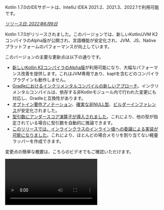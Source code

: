 [//]: # (title: Kotlin 1.7.0の新機能)

<tldr>
   <p>Kotlin 1.7.0のIDEサポートは、IntelliJ IDEA 2021.2、2021.3、2022.1で利用可能です。</p>
</tldr>

_[リリース日: 2022年6月9日](releases.md#release-details)_

Kotlin 1.7.0がリリースされました。このバージョンでは、新しいKotlin/JVM K2コンパイラのAlpha版が公開され、言語機能が安定化され、JVM、JS、Nativeプラットフォームのパフォーマンスが向上しています。

このバージョンの主要な更新点は以下の通りです。

* [新しいKotlin K2コンパイラのAlpha版](#new-kotlin-k2-compiler-for-the-jvm-in-alpha)が利用可能になり、大幅なパフォーマンス改善を提供します。これはJVM専用であり、kaptを含むどのコンパイラプラグインも動作しません。
* [Gradleにおけるインクリメンタルコンパイルの新しいアプローチ](#a-new-approach-to-incremental-compilation)。インクリメンタルコンパイルは、依存する非Kotlinモジュール内で行われた変更にも対応し、Gradleと互換性があります。
* [オプトイン要件アノテーション](#stable-opt-in-requirements)、[確実な非NULL型](#stable-definitely-non-nullable-types)、[ビルダーインファレンス](#stable-builder-inference)が安定化されました。
* [型引数にアンダースコア演算子が導入されました](#underscore-operator-for-type-arguments)。これにより、他の型が指定されている場合に型引数を自動的に推論できます。
* [このリリースでは、インラインクラスのインライン値への委譲による実装が可能になりました](#allow-implementation-by-delegation-to-an-inlined-value-of-an-inline-class)。これにより、ほとんどの場合メモリを割り当てない軽量ラッパーを作成できます。

変更点の簡単な概要は、こちらのビデオでもご確認いただけます。

<video src="https://www.youtube.com/v/54WEfLKtCGk" title="What's new in Kotlin 1.7.0"/>

## JVM向けKotlin K2コンパイラがAlpha版に

このKotlinリリースでは、新しいKotlin K2コンパイラの**Alpha**版が導入されます。新しいコンパイラは、新しい言語機能の開発を加速し、Kotlinがサポートするすべてのプラットフォームを統一し、パフォーマンスの向上をもたらし、コンパイラ拡張のためのAPIを提供することを目指しています。

新しいコンパイラとその利点について、すでに詳細な説明を公開しています。

* [The Road to the New Kotlin Compiler](https://www.youtube.com/watch?v=iTdJJq_LyoY)
* [K2 Compiler: a Top-Down View](https://www.youtube.com/watch?v=db19VFLZqJM)

新しいK2コンパイラのAlpha版では、パフォーマンスの向上に主に焦点を当てており、JVMプロジェクトでのみ動作することに注意してください。Kotlin/JS、Kotlin/Native、その他のマルチプラットフォームプロジェクトはサポートしておらず、[kapt](kapt.md)を含むどのコンパイラプラグインも動作しません。

弊社のベンチマークでは、内部プロジェクトで優れた結果が示されています。

| プロジェクト | 現在のKotlinコンパイラのパフォーマンス | 新しいK2 Kotlinコンパイラのパフォーマンス | パフォーマンス向上率 |
|---------------|-------------------------------------|------------------------------------|-------------------|
| Kotlin        | 2.2 KLOC/s                          | 4.8 KLOC/s                         | ~ x2.2            |
| YouTrack      | 1.8 KLOC/s                          | 4.2 KLOC/s                         | ~ x2.3            |
| IntelliJ IDEA | 1.8 KLOC/s                          | 3.9 KLOC/s                         | ~ x2.2            |
| Space         | 1.2 KLOC/s                          | 2.8 KLOC/s                         | ~ x2.3            |

> KLOC/sのパフォーマンス数値は、コンパイラが1秒あたりに処理するコードの千行数を表します。
>
> {style="tip"}

ご自身のJVMプロジェクトでパフォーマンス向上を確認し、古いコンパイラの結果と比較することができます。Kotlin K2コンパイラを有効にするには、以下のコンパイラオプションを使用します。

```bash
-Xuse-k2
```

また、K2コンパイラには[多数のバグ修正](https://youtrack.jetbrains.com/issues/KT?q=tag:%20FIR-preview-qa%20%23Resolved)が含まれています。このリストに含まれる**State: Open**の問題も、実際にはK2で修正済みであることに注意してください。

今後のKotlinリリースでは、K2コンパイラの安定性が向上し、より多くの機能が提供される予定です。ご期待ください！

Kotlin K2コンパイラでパフォーマンスに関する問題が発生した場合は、[課題トラッカーに報告](https://kotl.in/issue)してください。

## 言語

Kotlin 1.7.0では、委譲による実装のサポートと、型引数用の新しいアンダースコア演算子が導入されます。また、以前のリリースでプレビューとして導入されたいくつかの言語機能が安定化されました。

* [インラインクラスのインライン値への委譲による実装](#allow-implementation-by-deegation-to-an-inlined-value-of-an-inline-class)
* [型引数用のアンダースコア演算子](#underscore-operator-for-type-arguments)
* [安定版のビルダーインファレンス](#stable-builder-inference)
* [安定版のオプトイン要件](#stable-opt-in-requirements)
* [安定版の確実な非NULL型](#stable-definitely-non-nullable-types)

### インラインクラスのインライン値への委譲による実装を許可

値またはクラスインスタンスの軽量ラッパーを作成したい場合、すべてのインターフェースメソッドを手作業で実装する必要があります。委譲による実装はこの問題を解決しますが、1.7.0より前のバージョンではインラインクラスで動作しませんでした。この制限が解除され、ほとんどの場合メモリを割り当てない軽量ラッパーを作成できるようになりました。

```kotlin
interface Bar {
    fun foo() = "foo"
}

@JvmInline
value class BarWrapper(val bar: Bar): Bar by bar

fun main() {
    val bw = BarWrapper(object: Bar {})
    println(bw.foo())
}
```

### 型引数用のアンダースコア演算子

Kotlin 1.7.0では、型引数用のアンダースコア演算子`_`が導入されました。これにより、他の型が指定されている場合に型引数を自動的に推論できます。

```kotlin
abstract class SomeClass<T> {
    abstract fun execute(): T
}

class SomeImplementation : SomeClass<String>() {
    override fun execute(): String = "Test"
}

class OtherImplementation : SomeClass<Int>() {
    override fun execute(): Int = 42
}

object Runner {
    inline fun <reified S: SomeClass<T>, T> run(): T {
        return S::class.java.getDeclaredConstructor().newInstance().execute()
    }
}

fun main() {
    // T is inferred as String because SomeImplementation derives from SomeClass<String>
    val s = Runner.run<SomeImplementation, _>()
    assert(s == "Test")

    // T is inferred as Int because OtherImplementation derives from SomeClass<Int>
    val n = Runner.run<OtherImplementation, _>()
    assert(n == 42)
}
```

> アンダースコア演算子は、変数リストの任意の場所で使用して型引数を推論できます。
>
{style="note"}

### 安定版のビルダーインファレンス

ビルダーインファレンスは、ジェネリックなビルダー関数を呼び出す際に役立つ特殊な型推論です。これにより、コンパイラはラムダ引数内の他の呼び出しに関する型情報を使用して、呼び出しの型引数を推論するのに役立ちます。

1.7.0以降、ビルダーインファレンスは、通常の型推論が型に関する十分な情報を得られない場合に、[1.6.0で導入された](whatsnew16.md#changes-to-builder-inference)コンパイラオプション`-Xenable-builder-inference`を指定しなくても自動的に有効になります。

[カスタムジェネリックビルダーの書き方](using-builders-with-builder-inference.md)をご覧ください。

### 安定版のオプトイン要件

[オプトイン要件](opt-in-requirements.md)は[安定版](components-stability.md)となり、追加のコンパイラ設定は不要になりました。

1.7.0より前は、オプトイン機能自体が警告を避けるために引数`-opt-in=kotlin.RequiresOptIn`を必要としました。これは不要になりましたが、`-opt-in`コンパイラ引数を使用して、他のアノテーションや[モジュール](opt-in-requirements.md#opt-in-a-module)をオプトインすることは引き続き可能です。

### 安定版の確実な非NULL型

Kotlin 1.7.0では、確実な非NULL型が[安定版](components-stability.md)に昇格しました。これらは、ジェネリックなJavaクラスやインターフェースを拡張する際により良い相互運用性を提供します。

新しい構文`T & Any`を使用して、使用箇所でジェネリック型パラメータを確実な非NULLとしてマークできます。この構文形式は[交差型](https://en.wikipedia.org/wiki/Intersection_type)の表記法に由来し、現在は`&`の左側にNULL許容な上限を持つ型パラメータ、右側に非NULLな`Any`がある場合に限定されます。

```kotlin
fun <T> elvisLike(x: T, y: T & Any): T & Any = x ?: y

fun main() {
    // OK
    elvisLike<String>("", "").length
    // Error: 'null' cannot be a value of a non-null type
    elvisLike<String>("", null).length

    // OK
    elvisLike<String?>(null, "").length
    // Error: 'null' cannot be a value of a non-null type
    elvisLike<String?>(null, null).length
}
```

確実な非NULL型の詳細については、[こちらのKEEP](https://github.com/Kotlin/KEEP/blob/master/proposals/definitely-non-nullable-types.md)をご覧ください。

## Kotlin/JVM

このリリースでは、Kotlin/JVMコンパイラのパフォーマンスが向上し、新しいコンパイラオプションが導入されます。さらに、関数型インターフェースコンストラクタへの呼び出し可能な参照が安定版になりました。なお、1.7.0以降、Kotlin/JVMコンパイルのデフォルトターゲットバージョンは`1.8`です。

* [コンパイラのパフォーマンス最適化](#compiler-performance-optimizations)
* [新しいコンパイラオプション`-Xjdk-release`](#new-compiler-option-xjdk-release)
* [関数型インターフェースコンストラクタへの安定版呼び出し可能な参照](#stable-callable-references-to-functional-interface-constructors)
* [JVMターゲットバージョン1.6の削除](#removed-jvm-target-version-1-6)

### コンパイラのパフォーマンス最適化

Kotlin 1.7.0では、Kotlin/JVMコンパイラのパフォーマンスが向上します。弊社のベンチマークによると、コンパイル時間はKotlin 1.6.0と比較して[平均10%削減されました](https://youtrack.jetbrains.com/issue/KT-48233/Switching-to-JVM-IR-backend-increases-compilation-time-by-more-t#focus=Comments-27-6114542.0-0)。例えば、[`kotlinx.html`を使用するプロジェクト](https://youtrack.jetbrains.com/issue/KT-51416/Compilation-of-kotlinx-html-DSL-should-still-be-faster)など、インライン関数の使用が多いプロジェクトでは、バイトコードの後処理の改善によりコンパイルが高速化されます。

### 新しいコンパイラオプション: -Xjdk-release

Kotlin 1.7.0では、新しいコンパイラオプション`-Xjdk-release`が導入されます。このオプションは、[javacのコマンドライン`--release`オプション](http://openjdk.java.net/jeps/247)に似ています。`-Xjdk-release`オプションは、ターゲットとなるバイトコードのバージョンを制御し、クラスパス内のJDKのAPIを指定されたJavaバージョンに制限します。例えば、`kotlinc -Xjdk-release=1.8`は、依存関係にあるJDKがバージョン9以上であっても`java.lang.Module`の参照を許可しません。

> このオプションは、[各JDKディストリビューションに対して効果があることを保証するものではありません](https://youtrack.jetbrains.com/issue/KT-29974)。
>
{style="note"}

[こちらのYouTrackチケット](https://youtrack.jetbrains.com/issue/KT-29974/Add-a-compiler-option-Xjdk-release-similar-to-javac-s-release-to)でフィードバックをお寄せください。

### 関数型インターフェースコンストラクタへの安定版呼び出し可能な参照

関数型インターフェースコンストラクタへの[呼び出し可能な参照](reflection.md#callable-references)が[安定版](components-stability.md)になりました。呼び出し可能な参照を使用して、コンストラクタ関数を持つインターフェースから関数型インターフェースへの[移行方法](fun-interfaces.md#migration-from-an-interface-with-constructor-function-to-a-functional-interface)を学びましょう。

見つけた問題は[YouTrack](https://youtrack.jetbrains.com/newissue?project=kt)に報告してください。

### JVMターゲットバージョン1.6の削除

Kotlin/JVMコンパイルのデフォルトターゲットバージョンは`1.8`です。`1.6`ターゲットは削除されました。

JVMターゲット1.8以降に移行してください。JVMターゲットバージョンの更新方法については、以下をご覧ください。

* [Gradle](gradle-compiler-options.md#attributes-specific-to-jvm)
* [Maven](maven.md#attributes-specific-to-jvm)
* [The command-line compiler](compiler-reference.md#jvm-target-version)

## Kotlin/Native

Kotlin 1.7.0には、Objective-CおよびSwiftの相互運用性に関する変更が含まれ、以前のリリースで導入された機能が安定化されています。また、新しいメモリマネージャーのパフォーマンス向上とともに、その他の更新も含まれています。

* [新しいメモリマネージャーのパフォーマンス向上](#performance-improvements-for-the-new-memory-manager)
* [JVMおよびJS IRバックエンドとの統合されたコンパイラプラグインABI](#unified-compiler-plugin-abi-with-jvm-and-js-ir-backends)
* [スタンドアロンAndroid実行可能ファイルへの対応](#support-for-standalone-android-executables)
* [Swiftのasync/awaitとの相互運用: `KotlinUnit`ではなく`Void`を返す](#interop-with-swift-async-await-returning-void-instead-of-kotlinunit)
* [Objective-Cブリッジを介した未宣言例外の禁止](#prohibited-undeclared-exceptions-through-objective-c-bridges)
* [CocoaPods連携の改善](#improved-cocoapods-integration)
* [Kotlin/NativeコンパイラのダウンロードURLの上書き](#overriding-the-kotlin-native-compiler-download-url)

### 新しいメモリマネージャーのパフォーマンス向上

> 新しいKotlin/Nativeメモリマネージャーは[Alpha版](components-stability.md)です。将来的に互換性のない変更が行われる可能性があり、手動での移行が必要になる場合があります。[YouTrack](https://youtrack.jetbrains.com/issue/KT-48525)でフィードバックをいただければ幸いです。
>
{style="note"}

新しいメモリマネージャーはまだAlpha版ですが、[安定版](components-stability.md)になる途中です。このリリースでは、特にガベージコレクション（GC）において、新しいメモリマネージャーのパフォーマンスが大幅に向上します。具体的には、[1.6.20で導入された](whatsnew1620.md)スイープフェーズの並行実装がデフォルトで有効になりました。これにより、アプリケーションがGCのために一時停止する時間を削減できます。新しいGCスケジューラは、特に大規模なヒープにおいて、GCの頻度を選択するのに優れています。

また、デバッグバイナリを特に最適化し、メモリマネージャーの実装コードで適切な最適化レベルとリンク時最適化が使用されるようにしました。これにより、弊社のベンチマークでデバッグバイナリの実行時間を約30%向上させることができました。

ご自身のプロジェクトで新しいメモリマネージャーを試してその動作を確認し、[YouTrack](https://youtrack.jetbrains.com/issue/KT-48525)でフィードバックをお寄せください。

### JVMおよびJS IRバックエンドとの統合されたコンパイラプラグインABI

Kotlin 1.7.0以降、Kotlin Multiplatform Gradleプラグインは、デフォルトでKotlin/Native用の埋め込み可能なコンパイラjarを使用します。この[機能は1.6.0で実験的として発表されました](whatsnew16.md#unified-compiler-plugin-abi-with-jvm-and-js-ir-backends)が、今回安定版となり利用可能になりました。

この改善は、コンパイラプラグインの開発体験を向上させるため、ライブラリ作者にとって非常に便利です。このリリース以前は、Kotlin/Native用に個別のアーティファクトを提供する必要がありましたが、今ではNativeと他のサポートされているプラットフォームで同じコンパイラプラグインアーティファクトを使用できます。

> この機能により、プラグイン開発者は既存のプラグインに対して移行手順を踏む必要がある場合があります。
>
> この[YouTrackの課題](https://youtrack.jetbrains.com/issue/KT-48595)で、更新に備えてプラグインを準備する方法を学びましょう。
>
{style="warning"}

### スタンドアロンAndroid実行可能ファイルへの対応

Kotlin 1.7.0では、Android Nativeターゲット用の標準実行可能ファイルを生成するための完全なサポートが提供されます。[1.6.20で導入され](whatsnew1620.md#support-for-standalone-android-executables)、現在デフォルトで有効になっています。

Kotlin/Nativeが共有ライブラリを生成していた以前の動作に戻したい場合は、以下の設定を使用してください。

```kotlin
binaryOptions["androidProgramType"] = "nativeActivity"
```

### Swiftのasync/awaitとの相互運用: `KotlinUnit`ではなく`Void`を返す

Kotlinの`suspend`関数は、Swiftで`KotlinUnit`ではなく`Void`型を返すようになりました。これは、Swiftの`async`/`await`との相互運用性が改善された結果です。この機能は[1.6.20で導入され](whatsnew1620.md#interop-with-swift-async-await-returning-void-instead-of-kotlinunit)、このリリースではデフォルトでこの動作が有効になっています。

これらの関数で適切な型を返すために、もはや`kotlin.native.binary.unitSuspendFunctionObjCExport=proper`プロパティを使用する必要はありません。

### Objective-Cブリッジを介した未宣言例外の禁止

Swift/Objective-CコードからKotlinコードを呼び出す場合（またはその逆の場合）で、このコードが例外をスローするときは、適切な変換（例えば`@Throws`アノテーションを使用）で言語間の例外転送を特に許可しない限り、例外が発生したコードで処理されるべきです。

以前は、Kotlinには意図しない動作があり、未宣言の例外が場合によってはある言語から別の言語に「漏れる」可能性がありました。Kotlin 1.7.0ではその問題が修正され、現在ではそのようなケースはプログラムの終了につながります。

したがって、例えば、Kotlinで`{ throw Exception() }`ラムダがあり、それをSwiftから呼び出す場合、Kotlin 1.7.0では例外がSwiftコードに到達するとすぐにプログラムが終了します。以前のKotlinバージョンでは、そのような例外がSwiftコードに漏れる可能性がありました。

`@Throws`アノテーションは以前と同様に動作します。

### CocoaPods連携の改善

Kotlin 1.7.0以降、プロジェクトでCocoaPodsを連携させたい場合、`cocoapods-generate`プラグインをインストールする必要はなくなりました。

以前は、CocoaPodsを使用するために、例えばKotlin Multiplatform Mobileプロジェクトで[iOSの依存関係](https://www.jetbrains.com/help/kotlin-multiplatform-dev/multiplatform-ios-dependencies.html#with-cocoapods)を処理するために、CocoaPods依存関係マネージャーと`cocoapods-generate`プラグインの両方をインストールする必要がありました。

CocoaPodsの連携設定が簡単になり、Ruby 3以降で`cocoapods-generate`がインストールできない問題を解決しました。Apple M1でより良く動作する最新のRubyバージョンもサポートされています。

[CocoaPodsの初期連携](https://www.jetbrains.com/help/kotlin-multiplatform-dev/multiplatform-cocoapods-overview.html#set-up-an-environment-to-work-with-cocoapods)の方法をご覧ください。

### Kotlin/NativeコンパイラのダウンロードURLの上書き

Kotlin 1.7.0以降、Kotlin/NativeコンパイラのダウンロードURLをカスタマイズできるようになりました。これは、CIで外部リンクが禁止されている場合に役立ちます。

デフォルトのベースURL`https://download.jetbrains.com/kotlin/native/builds`を上書きするには、以下のGradleプロパティを使用します。

```none
kotlin.native.distribution.baseDownloadUrl=https://example.com
```

> ダウンローダーは、実際のコンパイラディストリビューションをダウンロードするために、このベースURLにネイティブバージョンとターゲットOSを追加します。
>
{style="note"}

## Kotlin/JS

Kotlin/JSは、[JS IRコンパイラバックエンド](js-ir-compiler.md)のさらなる改善と、開発体験を向上させるその他の更新を受けています。

* [新しいIRバックエンドのパフォーマンス向上](#performance-improvements-for-the-new-ir-backend)
* [IR使用時のメンバー名のミニファイ](#minification-for-member-names-when-using-ir)
* [IRバックエンドでのポリフィルによる古いブラウザのサポート](#support-for-older-browsers-via-polyfills-in-the-ir-backend)
* [js式からのJavaScriptモジュールの動的ロード](#dynamically-load-javascript-modules-from-js-expressions)
* [JavaScriptテストランナーの環境変数を指定](#specify-environment-variables-for-javascript-test-runners)

### 新しいIRバックエンドのパフォーマンス向上

このリリースには、開発体験を向上させるためのいくつかの主要な更新が含まれています。

* Kotlin/JSのインクリメンタルコンパイルのパフォーマンスが大幅に改善されました。JSプロジェクトのビルド時間が短縮されます。インクリメンタルリビルドは、多くの場合、レガシーバックエンドと同等の速度になりました。
* Kotlin/JSの最終バンドルは、最終成果物のサイズを大幅に削減したため、より少ないディスクスペースで済みます。一部の大規模プロジェクトでは、レガシーバックエンドと比較して、本番バンドルサイズが最大20%削減されたと計測されています。
* インターフェースの型チェックが桁違いに改善されました。
* Kotlinはより高品質なJSコードを生成します。

### IR使用時のメンバー名のミニファイ

Kotlin/JS IRコンパイラは、Kotlinのクラスと関数の関係に関する内部情報を使用して、関数、プロパティ、クラスの名前を短縮するより効率的なミニファイを適用するようになりました。これにより、結果として生成されるバンドルアプリケーションのサイズが縮小されます。

この種類のミニファイは、Kotlin/JSアプリケーションを本番モードでビルドする際に自動的に適用され、デフォルトで有効になっています。メンバー名のミニファイを無効にするには、`-Xir-minimized-member-names`コンパイラフラグを使用します。

```kotlin
kotlin {
    js(IR) {
        compilations.all {
            compileKotlinTask.kotlinOptions.freeCompilerArgs += listOf("-Xir-minimized-member-names=false")
        }
    }
}
```

### IRバックエンドでのポリフィルによる古いブラウザのサポート

Kotlin/JS用のIRコンパイラバックエンドは、レガシーバックエンドと同じポリフィルを含むようになりました。これにより、新しいコンパイラでコンパイルされたコードは、Kotlin標準ライブラリが使用するES2015のすべてのメソッドをサポートしていない古いブラウザでも実行できます。プロジェクトで実際に使用されるポリフィルのみが最終バンドルに含まれるため、バンドルサイズへの潜在的な影響が最小限に抑えられます。

この機能は、IRコンパイラを使用する場合にデフォルトで有効になっており、設定する必要はありません。

### js式からのJavaScriptモジュールの動的ロード

JavaScriptモジュールを扱う際、ほとんどのアプリケーションは静的インポートを使用しており、その使用法は[JavaScriptモジュール連携](js-modules.md)でカバーされています。しかし、Kotlin/JSには、アプリケーション内でJavaScriptモジュールをランタイム時に動的にロードするメカニズムが不足していました。

Kotlin 1.7.0以降、JavaScriptの`import`ステートメントが`js`ブロックでサポートされ、ランタイム時にパッケージをアプリケーションに動的に取り込むことが可能になりました。

```kotlin
val myPackage = js("import('my-package')")
```

### JavaScriptテストランナーの環境変数を指定

Node.jsのパッケージ解決を調整したり、外部情報をNode.jsテストに渡したりするために、JavaScriptテストランナーが使用する環境変数を指定できるようになりました。環境変数を定義するには、ビルドスクリプトの`testTask`ブロック内でキーと値のペアを指定して`environment()`関数を使用します。

```kotlin
kotlin {
    js {
        nodejs {
            testTask {
                environment("key", "value")
            }
        }
    }
}
```

## 標準ライブラリ

Kotlin 1.7.0では、標準ライブラリにさまざまな変更と改善が加えられました。これらには、新しい機能の導入、実験的な機能の安定化、Native、JS、JVM向けの[名前付きキャプチャグループ](#support-for-named-capturing-groups-in-js-and-native)のサポートの統合が含まれます。

* [min()およびmax()コレクション関数が非NULL型を返すように](#min-and-max-collection-functions-return-as-non-nullable)
* [特定のインデックスでの正規表現マッチング](#regular-expression-matching-at-specific-indices)
* [以前の言語およびAPIバージョンの拡張サポート](#extended-support-for-previous-language-and-api-versions)
* [リフレクションによるアノテーションへのアクセス](#access-to-annotations-via-reflection)
* [安定版のディープ再帰関数](#stable-deep-recursive-functions)
* [デフォルトのタイムソースに対するインラインクラスに基づくタイムマーク](#time-marks-based-on-inline-classes-for-default-time-source)
* [Java Optional向けの新しい実験的拡張関数](#new-experimental-extension-functions-for-java-optionals)
* [JSおよびNativeにおける名前付きキャプチャグループのサポート](#support-for-named-capturing-groups-in-js-and-native)

### min()およびmax()コレクション関数が非NULL型を返すように

[Kotlin 1.4.0](whatsnew14.md)では、`min()`および`max()`コレクション関数を`minOrNull()`および`maxOrNull()`に改名しました。これらの新しい名前は、レシーバコレクションが空の場合にnullを返すという動作をよりよく反映しています。また、KotlinコレクションAPI全体で使用されている命名規則と関数の動作を合わせるのにも役立ちました。

同様に、`minBy()`、`maxBy()`、`minWith()`、`maxWith()`もKotlin 1.4.0で*OrNull()の同義語が導入されました。この変更の影響を受けた古い関数は段階的に非推奨になりました。

Kotlin 1.7.0では、元の関数名が再導入されましたが、非NULL戻り値型となりました。新しい`min()`、`max()`、`minBy()`、`maxBy()`、`minWith()`、`maxWith()`関数は、コレクション要素を厳密に返すか、例外をスローするようになりました。

```kotlin
fun main() {
    val numbers = listOf<Int>()
    println(numbers.maxOrNull()) // "null"
    println(numbers.max()) // "Exception in... Collection is empty."
}
```

### 特定のインデックスでの正規表現マッチング

[1.5.30で導入された](whatsnew1530.md#matching-with-regex-at-a-particular-position) `Regex.matchAt()`および`Regex.matchesAt()`関数は、安定版になりました。これらは、正規表現が`String`または`CharSequence`の特定の場所で正確な一致を持つかどうかをチェックする方法を提供します。

`matchesAt()`は一致をチェックし、真偽値を返します。

```kotlin
fun main() {
    val releaseText = "Kotlin 1.7.0 is on its way!"
    // regular expression: one digit, dot, one digit, dot, one or more digits
    val versionRegex = "\\d[.]\\d[.]\\d+".toRegex()

    println(versionRegex.matchesAt(releaseText, 0)) // "false"
    println(versionRegex.matchesAt(releaseText, 7)) // "true"
}
```

`matchAt()`は、一致が見つかればそれを返し、そうでなければ`null`を返します。

```kotlin
fun main() {
    val releaseText = "Kotlin 1.7.0 is on its way!"
    val versionRegex = "\\d[.]\\d[.]\\d+".toRegex()

    println(versionRegex.matchAt(releaseText, 0)) // "null"
    println(versionRegex.matchAt(releaseText, 7)?.value) // "1.7.0"
}
```

この[YouTrackの課題](https://youtrack.jetbrains.com/issue/KT-34021)でフィードバックをいただければ幸いです。

### 以前の言語およびAPIバージョンの拡張サポート

広範囲の以前のKotlinバージョンで利用可能なライブラリを開発するライブラリ作者をサポートし、Kotlinの主要リリースの頻度増加に対応するため、以前の言語およびAPIバージョンのサポートを拡張しました。

Kotlin 1.7.0では、2つではなく3つの以前の言語およびAPIバージョンをサポートします。これにより、Kotlin 1.7.0はKotlin 1.4.0までのバージョンをターゲットとするライブラリの開発をサポートします。後方互換性の詳細については、[互換性モード](compatibility-modes.md)をご覧ください。

### リフレクションによるアノテーションへのアクセス

[`KAnnotatedElement.findAnnotations()`](https://kotlinlang.org/api/latest/jvm/stdlib/kotlin.reflect.full/find-annotations.html)拡張関数は、[1.6.0で初めて導入され](whatsnew16.md#repeatable-annotations-with-runtime-retention-for-1-8-jvm-target)ましたが、今回[安定版](components-stability.md)になりました。この[リフレクション](reflection.md)関数は、個別に適用されたアノテーションや繰り返し適用されたアノテーションを含む、指定された型のアノテーションをすべて要素上で返します。

```kotlin
@Repeatable
annotation class Tag(val name: String)

@Tag("First Tag")
@Tag("Second Tag")
fun taggedFunction() {
    println("I'm a tagged function!")
}

fun main() {
    val x = ::taggedFunction
    val foo = x as KAnnotatedElement
    println(foo.findAnnotations<Tag>()) // [@Tag(name=First Tag), @Tag(name=Second Tag)]
}
```

### 安定版のディープ再帰関数

ディープ再帰関数は、[Kotlin 1.4.0](https://blog.jetbrains.com/kotlin/2020/07/kotlin-1-4-rc-debugging-coroutines/#Defining_deep_recursive_functions_using_coroutines)以来実験的機能として利用可能でしたが、Kotlin 1.7.0で[安定版](components-stability.md)になりました。`DeepRecursiveFunction`を使用すると、実際の呼び出しスタックの代わりにヒープにスタックを保持する関数を定義できます。これにより、非常に深い再帰計算を実行できます。ディープ再帰関数を呼び出すには、それを`invoke`します。

この例では、ディープ再帰関数を使用して二分木の深さを再帰的に計算します。このサンプル関数は100,000回再帰的に自身を呼び出しますが、`StackOverflowError`はスローされません。

```kotlin
class Tree(val left: Tree?, val right: Tree?)

val calculateDepth = DeepRecursiveFunction<Tree?, Int> { t ->
    if (t == null) 0 else maxOf(
        callRecursive(t.left),
        callRecursive(t.right)
    ) + 1
}

fun main() {
    // Generate a tree with a depth of 100_000
    val deepTree = generateSequence(Tree(null, null)) { prev ->
        Tree(prev, null)
    }.take(100_000).last()

    println(calculateDepth(deepTree)) // 100000
}
```

再帰の深さが1000回を超えるようなコードでは、ディープ再帰関数の使用を検討してください。

### デフォルトのタイムソースに対するインラインクラスに基づくタイムマーク

Kotlin 1.7.0では、`TimeSource.Monotonic`によって返されるタイムマークをインライン値クラスに変更することで、時間計測機能のパフォーマンスが向上します。これにより、`markNow()`、`elapsedNow()`、`measureTime()`、`measureTimedValue()`のような関数を呼び出す際に、それらの`TimeMark`インスタンスのラッパークラスが割り当てられなくなります。特にホットパスの一部であるコードを計測する場合、これにより計測のパフォーマンスへの影響を最小限に抑えることができます。

```kotlin
@OptIn(ExperimentalTime::class)
fun main() {
    val mark = TimeSource.Monotonic.markNow() // Returned `TimeMark` is inline class
    val elapsedDuration = mark.elapsedNow()
}
```

> この最適化は、`TimeMark`が取得されるタイムソースが静的に`TimeSource.Monotonic`であることが判明している場合にのみ利用可能です。
>
{style="note"}

### Java Optional向けの新しい実験的拡張関数

Kotlin 1.7.0には、Javaの`Optional`クラスを扱う際に便利な新しい関数が導入されます。これらの新しい関数は、JVM上のOptionalオブジェクトをアンラップしたり変換したりするのに使用でき、Java APIをより簡潔に扱えるようになります。

`getOrNull()`、`getOrDefault()`、`getOrElse()`拡張関数を使用すると、`Optional`に値が存在する場合にその値を取得できます。それ以外の場合、それぞれ`null`、デフォルト値、または関数によって返された値を取得します。

```kotlin
val presentOptional = Optional.of("I'm here!")

println(presentOptional.getOrNull())
// "I'm here!"

val absentOptional = Optional.empty<String>()

println(absentOptional.getOrNull())
// null
println(absentOptional.getOrDefault("Nobody here!"))
// "Nobody here!"
println(absentOptional.getOrElse {
    println("Optional was absent!")
    "Default value!"
})
// "Optional was absent!"
// "Default value!"
```

`toList()`、`toSet()`、`asSequence()`拡張関数は、存在する`Optional`の値をリスト、セット、またはシーケンスに変換し、そうでない場合は空のコレクションを返します。`toCollection()`拡張関数は、`Optional`の値を既存の宛先コレクションに追加します。

```kotlin
val presentOptional = Optional.of("I'm here!")
val absentOptional = Optional.empty<String>()
println(presentOptional.toList() + "," + absentOptional.toList())
// ["I'm here!"], []
println(presentOptional.toSet() + "," + absentOptional.toSet())
// ["I'm here!"], []
val myCollection = mutableListOf<String>()
absentOptional.toCollection(myCollection)
println(myCollection)
// []
presentOptional.toCollection(myCollection)
println(myCollection)
// ["I'm here!"]
val list = listOf(presentOptional, absentOptional).flatMap { it.asSequence() }
println(list)
// ["I'm here!"]
```

これらの拡張関数は、Kotlin 1.7.0で実験的機能として導入されます。`Optional`拡張の詳細については、[こちらのKEEP](https://github.com/Kotlin/KEEP/pull/291)をご覧ください。いつものように、[Kotlin課題トラッカー](https://kotl.in/issue)でフィードバックをお待ちしております。

### JSおよびNativeにおける名前付きキャプチャグループのサポート

Kotlin 1.7.0以降、名前付きキャプチャグループはJVMだけでなく、JSおよびNativeプラットフォームでもサポートされます。

キャプチャグループに名前を付けるには、正規表現で(`?<name>group`)構文を使用します。グループに一致したテキストを取得するには、新しく導入された[`MatchGroupCollection.get()`](https://kotlinlang.org/api/latest/jvm/stdlib/kotlin.text/get.html)関数を呼び出し、グループ名を渡します。

#### 名前によるマッチしたグループ値の取得

都市の座標をマッチングするこの例を考えてみましょう。正規表現に一致したグループのコレクションを取得するには、[`groups`](https://kotlinlang.org/api/latest/jvm/stdlib/kotlin.text/-match-result/groups.html)を使用します。グループの内容をその番号（インデックス）で取得する場合と、`value`を使用してその名前で取得する場合を比較します。

```kotlin
fun main() {
    val regex = "\\b(?<city>[A-Za-z\\s]+),\\s(?<state>[A-Z]{2}):\\s(?<areaCode>[0-9]{3})\\b".toRegex()
    val input = "Coordinates: Austin, TX: 123"
    val match = regex.find(input)!!
    println(match.groups["city"]?.value) // "Austin" — by name
    println(match.groups[2]?.value) // "TX" — by number
}
```

#### 名前付き後方参照

グループを後方参照する際に、グループ名を使用することもできるようになりました。後方参照は、以前にキャプチャグループによって一致したのと同じテキストに一致します。これには、正規表現で`\k<name>`構文を使用します。

```kotlin
fun backRef() {
    val regex = "(?<title>\\w+), yes \\k<title>".toRegex()
    val match = regex.find("Do you copy? Sir, yes Sir!")!!
    println(match.value) // "Sir, yes Sir"
    println(match.groups["title"]?.value) // "Sir"
}
```

#### 置換式における名前付きグループ

名前付きグループ参照は、置換式とともに使用できます。入力内の指定された正規表現のすべての出現箇所を置換式で置き換える[`replace()`](https://kotlinlang.org/api/latest/jvm/stdlib/kotlin.text/-regex/replace.html)関数と、最初の一致のみを置き換える[`replaceFirst()`](https://kotlinlang.org/api/latest/jvm/stdlib/kotlin.text/-regex/replace-first.html)関数を考えてみましょう。

置換文字列内の`${name}`の出現箇所は、指定された名前のキャプチャグループに対応する部分シーケンスに置き換えられます。グループ参照の置換を名前とインデックスで比較できます。

```kotlin
fun dateReplace() {
    val dateRegex = Regex("(?<dd>\\d{2})-(?<mm>\\d{2})-(?<yyyy>\\d{4})")
    val input = "Date of birth: 27-04-2022"
    println(dateRegex.replace(input, "\${yyyy}-\${mm}-\${dd}")) // "Date of birth: 2022-04-27" — by name
    println(dateRegex.replace(input, "\$3-\$2-\$1")) // "Date of birth: 2022-04-27" — by number
}
```

## Gradle

このリリースでは、新しいビルドレポート、Gradleプラグインバリアントのサポート、kaptの新しい統計などが導入されます。

* [インクリメンタルコンパイルの新しいアプローチ](#a-new-approach-to-incremental-compilation)
* [コンパイラのパフォーマンス追跡のための新しいビルドレポート](#build-reports-for-kotlin-compiler-tasks)
* [GradleおよびAndroid Gradleプラグインの最小サポートバージョンの変更](#bumping-minimum-supported-versions)
* [Gradleプラグインバリアントのサポート](#support-for-gradle-plugin-variants)
* [Kotlin GradleプラグインAPIの更新](#updates-in-the-kotlin-gradle-plugin-api)
* [plugins APIを介したsam-with-receiverプラグインの利用](#the-sam-with-receiver-plugin-is-available-via-the-plugins-api)
* [コンパイルタスクの変更](#changes-in-compile-tasks)
* [kaptにおける各アノテーションプロセッサによる生成ファイルの新しい統計](#statistics-of-generated-files-by-each-annotation-processor-in-kapt)
* [kotlin.compiler.execution.strategyシステムプロパティの非推奨化](#deprecation-of-the-kotlin-compiler-execution-strategy-system-property)
* [非推奨オプション、メソッド、プラグインの削除](#removal-of-deprecated-options-methods-and-plugins)

### インクリメンタルコンパイルの新しいアプローチ

> インクリメンタルコンパイルの新しいアプローチは[実験的](components-stability.md)です。これはいつでも廃止または変更される可能性があります。オプトインが必要です（詳細は下記参照）。評価目的でのみ使用することを推奨しており、[YouTrack](https://youtrack.jetbrains.com/issues/KT)でフィードバックをいただければ幸いです。
>
{style="warning"}

Kotlin 1.7.0では、モジュール間の変更に対するインクリメンタルコンパイルを再設計しました。これにより、依存する非Kotlinモジュール内で行われた変更に対してもインクリメンタルコンパイルがサポートされ、[Gradleビルドキャッシュ](https://docs.gradle.org/current/userguide/build_cache.html)と互換性があります。コンパイル回避のサポートも改善されました。

ビルドキャッシュを使用している場合、または非Kotlin Gradleモジュールで頻繁に変更を行う場合、この新しいアプローチで最も大きなメリットが得られると期待しています。`kotlin-gradle-plugin`モジュールにおけるKotlinプロジェクトでの弊社のテストでは、キャッシュヒット後の変更で80%以上の改善が示されています。

この新しいアプローチを試すには、`gradle.properties`に以下のオプションを設定してください。

```none
kotlin.incremental.useClasspathSnapshot=true
```

> インクリメンタルコンパイルの新しいアプローチは、現在のところGradleビルドシステムにおけるJVMバックエンドでのみ利用可能です。
>
{style="note"}

インクリメンタルコンパイルの新しいアプローチが内部でどのように実装されているかについては、[こちらのブログ投稿](https://blog.jetbrains.com/kotlin/2022/07/a-new-approach-to-incremental-compilation-in-kotlin/)で詳しく説明されています。

私たちはこの技術を安定化させ、他のバックエンド（例えばJS）やビルドシステムへのサポートを追加することを計画しています。このコンパイルスキームで遭遇したいかなる問題や奇妙な動作についても、[YouTrack](https://youtrack.jetbrains.com/issues/KT)に報告していただければ幸いです。ありがとうございます！

Kotlinチームは、[Ivan Gavrilovic](https://github.com/gavra0)、[Hung Nguyen](https://github.com/hungvietnguyen)、[Cédric Champeau](https://github.com/melix)、およびその他の外部貢献者の皆様の協力に深く感謝しています。

### Kotlinコンパイラタスクのビルドレポート

> Kotlinビルドレポートは[実験的](components-stability.md)です。これらはいつでも廃止または変更される可能性があります。オプトインが必要です（詳細は下記参照）。評価目的でのみ使用してください。[YouTrack](https://youtrack.jetbrains.com/issues/KT)でフィードバックをいただければ幸いです。
>
{style="warning"}

Kotlin 1.7.0では、コンパイラのパフォーマンスを追跡するのに役立つビルドレポートが導入されます。レポートには、異なるコンパイルフェーズの期間と、コンパイルがインクリメンタルにならなかった理由が含まれています。

ビルドレポートは、コンパイラタスクに関する問題を調査したい場合に役立ちます。例えば、以下のようなケースです。

* Gradleビルドに時間がかかりすぎ、パフォーマンス低下の根本原因を理解したい場合。
* 同じプロジェクトのコンパイル時間が異なる場合（数秒で終わることもあれば、数分かかることもある）。

ビルドレポートを有効にするには、`gradle.properties`でビルドレポートの出力先を宣言します。

```none
kotlin.build.report.output=file
```

以下の値（およびその組み合わせ）が利用可能です。

* `file`はビルドレポートをローカルファイルに保存します。
* `build_scan`はビルドレポートを[ビルドスキャン](https://scans.gradle.com/)の`custom values`セクションに保存します。

  > Gradle Enterpriseプラグインは、カスタム値の数とその長さを制限します。大規模なプロジェクトでは、一部の値が失われる可能性があります。
  >
  {style="note"}

* `http`はHTTP(S)を使用してビルドレポートを投稿します。POSTメソッドはJSON形式でメトリクスを送信します。データはバージョンによって変更される可能性があります。送信されるデータの現在のバージョンは、[Kotlinリポジトリ](https://github.com/JetBrains/kotlin/blob/master/libraries/tools/kotlin-gradle-plugin/src/common/kotlin/org/jetbrains/kotlin/gradle/report/data/GradleCompileStatisticsData.kt)で確認できます。

長時間のコンパイルに対するビルドレポートの分析が解決に役立つ一般的なケースが2つあります。

* ビルドがインクリメンタルではなかった場合。理由を分析し、根本的な問題を修正します。
* ビルドはインクリメンタルであったが、時間がかかりすぎた場合。ソースファイルを再編成してみてください — 大きなファイルを分割する、個々のクラスを別のファイルに保存する、大きなクラスをリファクタリングする、トップレベル関数を別のファイルで宣言する、など。

新しいビルドレポートの詳細については、[こちらのブログ投稿](https://blog.jetbrains.com/kotlin/2022/06/introducing-kotlin-build-reports/)をご覧ください。

皆様のインフラストラクチャでビルドレポートを使用してみることを歓迎します。フィードバック、問題の発見、改善の提案などございましたら、お気軽に[課題トラッカー](https://youtrack.jetbrains.com/newIssue)までご報告ください。よろしくお願いいたします！

### 最小サポートバージョンの引き上げ

Kotlin 1.7.0以降、Gradleの最小サポートバージョンは6.7.1です。[Gradleプラグインバリアント](#support-for-gradle-plugin-variants)と新しいGradle APIをサポートするために、[バージョンを引き上げる必要がありました](https://youtrack.jetbrains.com/issue/KT-49733/Bump-minimal-supported-Gradle-version-to-6-7-1)。Gradleプラグインバリアント機能のおかげで、今後は最小サポートバージョンを頻繁に引き上げる必要はなくなるはずです。

また、最小サポートAndroid Gradleプラグインバージョンは現在3.6.4です。

### Gradleプラグインバリアントのサポート

Gradle 7.0では、Gradleプラグイン作者向けの新しい機能 — [バリアントを持つプラグイン](https://docs.gradle.org/7.0/userguide/implementing_gradle_plugins.html#plugin-with-variants) — が導入されました。この機能により、Gradle 7.1より前のバージョンとの互換性を維持しながら、新しいGradle機能のサポートを簡単に追加できるようになります。[Gradleでのバリアント選択](https://docs.gradle.org/current/userguide/variant_model.html)について詳しく学びましょう。

Gradleプラグインバリアントを使用すると、異なるGradleバージョンに対応する異なるKotlin Gradleプラグインバリアントを出荷できます。目標は、最も古いサポート対象のGradleバージョンに対応する`main`バリアントで基本的なKotlinコンパイルをサポートすることです。各バリアントは、対応するリリースからのGradle機能の実装を持ちます。最新のバリアントは、最も広範なGradle機能セットをサポートします。このアプローチにより、機能が制限された古いGradleバージョンへのサポートを拡張できます。

現在、Kotlin Gradleプラグインには2つのバリアントのみがあります。

* Gradleバージョン6.7.1～6.9.3向けの`main`
* Gradleバージョン7.0以降向けの`gradle70`

今後のKotlinリリースでは、さらに追加される可能性があります。

ビルドがどのバリアントを使用しているかを確認するには、[`--info`ログレベル](https://docs.gradle.org/current/userguide/logging.html#sec:choosing_a_log_level)を有効にし、出力で`Using Kotlin Gradle plugin`で始まる文字列（例: `Using Kotlin Gradle plugin main variant`）を見つけます。

> 以下は、Gradleでのバリアント選択に関する既知の問題の回避策です。
> * [pluginManagementでのResolutionStrategyがマルチバリアントプラグインで機能しない](https://github.com/gradle/gradle/issues/20545)
> * [`buildSrc`共通依存関係としてプラグインが追加された場合、プラグインバリアントが無視される](https://github.com/gradle/gradle/issues/20847)
>
{style="note"}

[こちらのYouTrackチケット](https://youtrack.jetbrains.com/issue/KT-49227/Support-Gradle-plugins-variants)でフィードバックをお寄せください。

### Kotlin GradleプラグインAPIの更新

Kotlin GradleプラグインAPIアーティファクトにいくつかの改善が加えられました。

* ユーザーが設定可能な入力を持つKotlin/JVMおよびKotlin/kaptタスクの新しいインターフェースが追加されました。
* すべてのKotlinプラグインが継承する新しい`KotlinBasePlugin`インターフェースが追加されました。このインターフェースは、任意のKotlin Gradleプラグイン（JVM、JS、Multiplatform、Native、およびその他のプラットフォーム）が適用されるたびに何らかの設定アクションをトリガーしたい場合に使用します。

  ```kotlin
  project.plugins.withType<org.jetbrains.kotlin.gradle.plugin.KotlinBasePlugin>() {
      // Configure your action here
  }
  ```
  [`KotlinBasePlugin`](https://youtrack.jetbrains.com/issue/KT-48008/Consider-offering-a-KotlinBasePlugin)に関するフィードバックは、[こちらのYouTrackチケット](https://youtrack.jetbrains.com/issue/KT-48008/Consider-offering-a-KotlinBasePlugin)にお寄せください。

* Android GradleプラグインがKotlinコンパイルを自身で設定できるようにするための基盤を構築しました。つまり、ビルドにKotlin Android Gradleプラグインを追加する必要がなくなります。[Android Gradle Pluginリリースアナウンス](https://developer.android.com/studio/releases/gradle-plugin)をフォローして、追加されたサポートについて学び、試してみてください！

### plugins APIを介したsam-with-receiverプラグインの利用

[sam-with-receiverコンパイラプラグイン](sam-with-receiver-plugin.md)が、[Gradle plugins DSL](https://docs.gradle.org/current/userguide/plugins.html#sec:plugins_block)を介して利用可能になりました。

```kotlin
plugins {
    id("org.jetbrains.kotlin.plugin.sam.with.receiver") version "$kotlin_version"
}
```

### コンパイルタスクの変更

コンパイルタスクは、このリリースで多くの変更を受けました。

* Kotlinコンパイルタスクは、Gradleの`AbstractCompile`タスクを継承しなくなりました。`DefaultTask`のみを継承します。
* `AbstractCompile`タスクには`sourceCompatibility`および`targetCompatibility`入力がありました。`AbstractCompile`タスクが継承されなくなったため、これらの入力はKotlinユーザーのスクリプトでは利用できなくなりました。
* `SourceTask.stableSources`入力は利用できなくなり、`sources`入力を使用する必要があります。`setSource(...)`メソッドは引き続き利用可能です。
* すべてのコンパイルタスクは、コンパイルに必要なライブラリのリストとして`libraries`入力を使用するようになりました。`KotlinCompile`タスクには、将来のリリースで削除される非推奨のKotlinプロパティ`classpath`がまだあります。
* コンパイルタスクは引き続き`PatternFilterable`インターフェースを実装しており、これによりKotlinソースのフィルタリングが可能です。`sourceFilesExtensions`入力は、`PatternFilterable`メソッドを使用することに置き換えられ削除されました。
* 非推奨の`Gradle destinationDir: File`出力は、`destinationDirectory: DirectoryProperty`出力に置き換えられました。
* Kotlin/Nativeの`AbstractNativeCompile`タスクは、`AbstractKotlinCompileTool`基本クラスを継承するようになりました。これは、Kotlin/Nativeビルドツールを他のすべてのツールに統合するための最初のステップです。

[こちらのYouTrackチケット](https://youtrack.jetbrains.com/issue/KT-32805)でフィードバックをお寄せください。

### kaptにおける各アノテーションプロセッサによる生成ファイルの新しい統計

`kotlin-kapt` Gradleプラグインは、すでに[各プロセッサのパフォーマンス統計を報告しています](https://github.com/JetBrains/kotlin/pull/4280)。Kotlin 1.7.0以降、各アノテーションプロセッサによって生成されたファイルの数に関する統計も報告できるようになりました。

これは、ビルドの一部として未使用のアノテーションプロセッサがあるかどうかを追跡するのに役立ちます。生成されたレポートを使用して、不要なアノテーションプロセッサをトリガーするモジュールを見つけ、それを防ぐためにモジュールを更新することができます。

統計を有効にするには、2つのステップが必要です。

* `build.gradle.kts`で`showProcessorStats`フラグを`true`に設定します。

  ```kotlin
  kapt {
      showProcessorStats = true
  }
  ```

* `gradle.properties`で`kapt.verbose`Gradleプロパティを`true`に設定します。
  
  ```none
  kapt.verbose=true
  ```

> [コマンドラインオプション`verbose`](kapt.md#use-in-cli)を介して詳細出力を有効にすることもできます。
>
{style="note"}

統計は`info`レベルでログに表示されます。`Annotation processor stats:`行に続いて、各アノテーションプロセッサの実行時間に関する統計が表示されます。これらの行の後に、`Generated files report:`行に続いて、各アノテーションプロセッサによって生成されたファイルの数に関する統計が表示されます。例：

```text
[INFO] Annotation processor stats:
[INFO] org.mapstruct.ap.MappingProcessor: total: 290 ms, init: 1 ms, 3 round(s): 289 ms, 0 ms, 0 ms
[INFO] Generated files report:
[INFO] org.mapstruct.ap.MappingProcessor: total sources: 2, sources per round: 2, 0, 0
```

[こちらのYouTrackチケット](https://youtrack.jetbrains.com/issue/KT-51132/KAPT-Support-reporting-the-number-of-generated-files-by-each-ann)でフィードバックをお寄せください。

### kotlin.compiler.execution.strategyシステムプロパティの非推奨化

Kotlin 1.6.20では、[Kotlinコンパイラの実行戦略を定義するための新しいプロパティ](whatsnew1620.md#properties-for-defining-kotlin-compiler-execution-strategy)が導入されました。Kotlin 1.7.0では、新しいプロパティを優先して、古いシステムプロパティ`kotlin.compiler.execution.strategy`の非推奨化サイクルが開始されました。

`kotlin.compiler.execution.strategy`システムプロパティを使用すると、警告が表示されます。このプロパティは将来のリリースで削除されます。以前の動作を維持するには、システムプロパティを同名のGradleプロパティに置き換えてください。これは`gradle.properties`で行うことができます。例：

```none
kotlin.compiler.execution.strategy=out-of-process
```

コンパイルタスクプロパティ`compilerExecutionStrategy`も使用できます。これについては、[Gradleページ](gradle-compilation-and-caches.md#defining-kotlin-compiler-execution-strategy)で詳しく学ぶことができます。

### 非推奨オプション、メソッド、プラグインの削除

#### useExperimentalAnnotationメソッドの削除

Kotlin 1.7.0では、`useExperimentalAnnotation` Gradleメソッドの非推奨化サイクルが完了しました。モジュールでAPIの使用をオプトインするには、代わりに`optIn()`を使用してください。

例えば、Gradleモジュールがマルチプラットフォームの場合：

```kotlin
sourceSets {
    all {
        languageSettings.optIn("org.mylibrary.OptInAnnotation")
    }
}
```

Kotlinの[オプトイン要件](opt-in-requirements.md)について詳しく学びましょう。

#### 非推奨コンパイラオプションの削除

いくつかのコンパイラオプションの非推奨化サイクルが完了しました。

* `kotlinOptions.jdkHome`コンパイラオプションは1.5.30で非推奨となり、現在のリリースで削除されました。このオプションを含むGradleビルドは失敗するようになりました。Kotlin 1.5.30以降サポートされている[Javaツールチェーン](whatsnew1530.md#support-for-java-toolchains)の使用を推奨します。
* 非推奨の`noStdlib`コンパイラオプションも削除されました。Gradleプラグインは、`kotlin.stdlib.default.dependency=true`プロパティを使用してKotlin標準ライブラリが存在するかどうかを制御します。

> コンパイラ引数`-jdkHome`および`-no-stdlib`は引き続き利用可能です。
>
{style="note"}

#### 非推奨プラグインの削除

Kotlin 1.4.0で`kotlin2js`および`kotlin-dce-plugin`プラグインは非推奨となり、このリリースで削除されました。`kotlin2js`の代わりに、新しい`org.jetbrains.kotlin.js`プラグインを使用してください。デッドコード除去（DCE）は、Kotlin/JS Gradleプラグインが[適切に設定されている](javascript-dce.md)場合に動作します。

Kotlin 1.6.0で、`KotlinGradleSubplugin`クラスの非推奨レベルを`ERROR`に変更しました。開発者はこのクラスをコンパイラプラグインの記述に使用していました。このリリースでは、[このクラスが削除されました](https://youtrack.jetbrains.com/issue/KT-48831/)。代わりに`KotlinCompilerPluginSupportPlugin`クラスを使用してください。

> ベストプラクティスは、プロジェクト全体でKotlinプラグインのバージョン1.7.0以降を使用することです。
>
{style="tip"}

#### 非推奨のコルーチンDSLオプションとプロパティの削除

非推奨の`kotlin.experimental.coroutines` Gradle DSLオプションと、`gradle.properties`で使用されていた`kotlin.coroutines`プロパティを削除しました。これからは、単に_[中断関数](coroutines-basics.md#extract-function-refactoring)_を使用するか、ビルドスクリプトに[`kotlinx.coroutines`の依存関係を追加](gradle-configure-project.md#set-a-dependency-on-a-kotlinx-library)するだけで済みます。

コルーチンに関する詳細については、[コルーチンガイド](coroutines-guide.md)をご覧ください。

#### ツールチェーン拡張メソッドにおける型キャストの削除

Kotlin 1.7.0より前は、Kotlin DSLでGradleツールチェーンを設定する際に、`JavaToolchainSpec`クラスへの型キャストを行う必要がありました。

```kotlin
kotlin {
    jvmToolchain {
        (this as JavaToolchainSpec).languageVersion.set(JavaLanguageVersion.of(<MAJOR_JDK_VERSION>)
    }
}
```

今では、`(this as JavaToolchainSpec)`の部分を省略できます。

```kotlin
kotlin {
    jvmToolchain {
        languageVersion.set(JavaLanguageVersion.of(<MAJOR_JDK_VERSION>)
    }
}
```

## Kotlin 1.7.0への移行

### Kotlin 1.7.0をインストール

IntelliJ IDEA 2022.1およびAndroid Studio Chipmunk (212)は、Kotlinプラグインを1.7.0に自動的に更新することを推奨します。

> IntelliJ IDEA 2022.2、Android Studio Dolphin (213)、またはAndroid Studio Electric Eel (221)の場合、Kotlinプラグイン1.7.0は今後のIntelliJ IDEAおよびAndroid Studioのアップデートとともに提供されます。
> 
{style="note"}

新しいコマンドラインコンパイラは、[GitHubのリリースページ](https://github.com/JetBrains/kotlin/releases/tag/v1.7.0)からダウンロードできます。

### 既存プロジェクトの移行またはKotlin 1.7.0での新規プロジェクトの開始

* 既存のプロジェクトをKotlin 1.7.0に移行するには、Kotlinのバージョンを`1.7.0`に変更し、GradleまたはMavenプロジェクトを再インポートします。[Kotlin 1.7.0への更新方法](releases.md#update-to-a-new-kotlin-version)をご覧ください。

* Kotlin 1.7.0で新しいプロジェクトを開始するには、Kotlinプラグインを更新し、**File** | **New** | **Project**からプロジェクトウィザードを実行します。

### Kotlin 1.7.0の互換性ガイド

Kotlin 1.7.0は[機能リリース](kotlin-evolution-principles.md#language-and-tooling-releases)であるため、以前の言語バージョンで書かれたコードと互換性のない変更をもたらす可能性があります。そのような変更の詳細なリストは、[Kotlin 1.7.0の互換性ガイド](compatibility-guide-17.md)で確認できます。